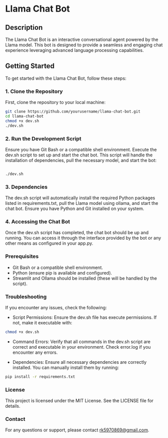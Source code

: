 # Llama Chat Bot

## Description

The Llama Chat Bot is an interactive conversational agent powered by the Llama model. This bot is designed to provide a seamless and engaging chat experience leveraging advanced language processing capabilities.

## Getting Started

To get started with the Llama Chat Bot, follow these steps:

### 1. Clone the Repository

First, clone the repository to your local machine:

```bash
git clone https://github.com/yourusername/llama-chat-bot.git
cd llama-chat-bot
chmod +x dev.sh
./dev.sh
```
### 2. Run the Development Script
Ensure you have Git Bash or a compatible shell environment. Execute the dev.sh script to set up and start the chat bot. This script will handle the installation of dependencies, pull the necessary model, and start the bot:

```bash

./dev.sh
```

### 3. Dependencies
The dev.sh script will automatically install the required Python packages listed in requirements.txt, pull the Llama model using ollama, and start the chat bot. Ensure you have Python and Git installed on your system.

### 4. Accessing the Chat Bot
Once the dev.sh script has completed, the chat bot should be up and running. You can access it through the interface provided by the bot or any other means as configured in your app.py.

### Prerequisites

* Git Bash or a compatible shell environment.
* Python (ensure pip is available and configured).
* Streamlit and Ollama should be installed (these will be handled by the script).

### Troubleshooting
If you encounter any issues, check the following:

* Script Permissions: Ensure the dev.sh file has execute permissions. If not, make it executable with:
```bash
chmod +x dev.sh
```

* Command Errors: Verify that all commands in the dev.sh script are correct and executable in your environment. Check error.log if you encounter any errors.

* Dependencies: Ensure all necessary dependencies are correctly installed. You can manually install them by running:

```bash
pip install -r requirements.txt
```


### License
This project is licensed under the MIT License. See the LICENSE file for details.

### Contact
For any questions or support, please contact rk5970869@gmail.com.

